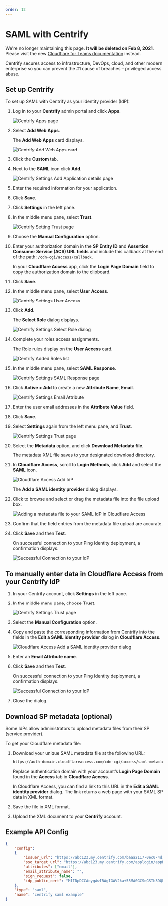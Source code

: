 ```yaml
---
order: 12
---
```


# SAML with Centrify

<Aside type='warning' header='⚠️ THIS PAGE IS OUTDATED'>

We're no longer maintaining this page. **It will be deleted on Feb 8, 2021**. Please visit the new [Cloudflare for Teams documentation](https://secret.wiki/cloudflare-one/teams-docs-changes) instead.

</Aside>

Centrify secures access to infrastructure, DevOps, cloud, and other modern enterprise so you can prevent the #1 cause of breaches – privileged access abuse.

## Set up Centrify

To set up SAML with Centrify as your identity provider (IdP):

1. Log in to your **Centrify** admin portal and click **Apps**.

    ![Centrify Apps page](../static/saml-centrify/saml-centrify-1.png)

1. Select **Add Web Apps**.

    The **Add Web Apps** card displays.

    ![Centrify Add Web Apps card](../static/saml-centrify/saml-centrify-2.png)

1. Click the **Custom** tab.
1. Next to the **SAML** icon click **Add**.

    ![Centrify Settings Add Application details page](../static/saml-centrify/saml-centrify-3.png)

1. Enter the required information for your application.
1. Click **Save**.
1. Click **Settings** in the left pane.
1. In the middle menu pane, select **Trust**.

    ![Centrify Setting Trust page](../static/saml-centrify/saml-centrify-4.png)

1. Choose the **Manual Configuration** option.
1. Enter your authorization domain in the **SP Entity ID** and **Assertion Consumer Service (ACS) URL fields** and include this callback at the end of the path: `/cdn-cgi/access/callback`.

    In your **Cloudflare Access** app, click the **Login Page Domain** field to copy the authorization domain to the clipboard.

1. Click **Save**.
1. In the middle menu pane, select **User Access**.

    ![Centrify Settings User Access](../static/saml-centrify/saml-centrify-5.png)

1. Click **Add**.

    The **Select Role** dialog displays.

    ![Centrify Settings Select Role dialog](../static/saml-centrify/saml-centrify-6.png)

1. Complete your roles access assignments.

    The Role rules display on the **User Access** card.

    ![Centrify Added Roles list](../static/saml-centrify/saml-centrify-7.png)

1. In the middle menu pane, select **SAML Response**.

    ![Centrify Settings  SAML Response page](../static/saml-centrify/saml-centrify-8.png)

1. Click **Active > Add** to create a new **Attribute Name**, **Email**.

    ![Centrify Settings Email Attribute](../static/saml-centrify/saml-centrify-9.png)

1. Enter the user email addresses in the **Attribute Value** field.
1. Click **Save**.
1. Select **Settings** again from the left menu pane, and **Trust**.

    ![Centrify Settings Trust page](../static/saml-centrify/saml-centrify-10.png)

1. Select the **Metadata** option, and click **Download Metadata file**.

    The metadata XML file saves to your designated download directory.

1. In **Cloudflare Access**, scroll to **Login Methods**, click **Add** and select the **SAML** icon.

    ![Cloudflare Access Add IdP](../static/saml-centrify/saml-centrify-11.png)

    The **Add a SAML identity provider** dialog displays.

1. Click to browse and select or drag the metadata file into the file upload box.

    ![Adding a metadata file to your SAML IdP in Cloudflare Access](../static/saml-centrify/saml-centrify-12.png)

1. Confirm that the field entries from the metadata file upload are accurate.
1. Click **Save** and then **Test**.

    On successful connection to your Ping Identity deployment, a confirmation displays.

    ![Successful Connection to your IdP](../static/saml-centrify/saml-centrify-13.png)

## To manually enter data in Cloudflare Access from your Centrify IdP

1. In your Centrify account, click **Settings** in the left pane.
1. In the middle menu pane, choose **Trust**.

    ![Centrify Settings Trust page](../static/saml-centrify/saml-centrify-4.png)

1. Select the **Manual Configuration** option.
1. Copy and paste the corresponding information from Centrify into the fields in the **Edit a SAML identity provider** dialog in **Cloudflare Access**.

    ![Cloudflare Access Add a SAML identity provider dialog](../static/saml-centrify/saml-centrify-15.png)

1. Enter an **Email Attribute name**.
1. Click **Save** and then **Test**.

    On successful connection to your Ping Identity deployment, a confirmation displays.

    ![Successful Connection to your IdP](../static/saml-centrify/saml-centrify-13.png)

1. Close the dialog.

## Download SP metadata (optional)

Some IdPs allow administrators to upload metadata files from their SP (service provider).

To get your Cloudflare metadata file:

1. Download your unique SAML metadata file at the following URL:

    ```txt
    https://auth-domain.cloudflareaccess.com/cdn-cgi/access/saml-metadata
    ```

    Replace authentication domain with your account’s **Login Page Domain** found in the **Access** tab in **Cloudflare Access**.

    In Cloudflare Access, you can find a link to this URL in the **Edit a SAML identity provider** dialog. The link returns a web page with your SAML SP data in XML format.

1. Save the file in XML format.
1. Upload the XML document to your **Centrify** account.

## Example API Config

```json
{
    "config":
    {
        "issuer_url": "https://abc123.my.centrify.com/baaa2117-0ec0-4d76-84cc-abccb551a123",
        "sso_target_url": "https://abc123.my.centrify.com/applogin/appKey/baaa2117-0ec0-4d76-84cc-abccb551a123/customerId/abc123",
        "attributes": ["email"],
        "email_attribute_name": "",
        "sign_request": false,
        "idp_public_cert": "MIIDpDCCAoygAwIBAgIGAV2ka+55MA0GCSqGSIb3DQEBCwUAMIGSMQswCQYDVQQGEwJVUzETMBEG\nA1UEC.....GF/Q2/MHadws97cZg\nuTnQyuOqPuHbnN83d/2l1NSYKCbHt24o"
    },
    "type": "saml",
    "name": "centrify saml example"
}
```
